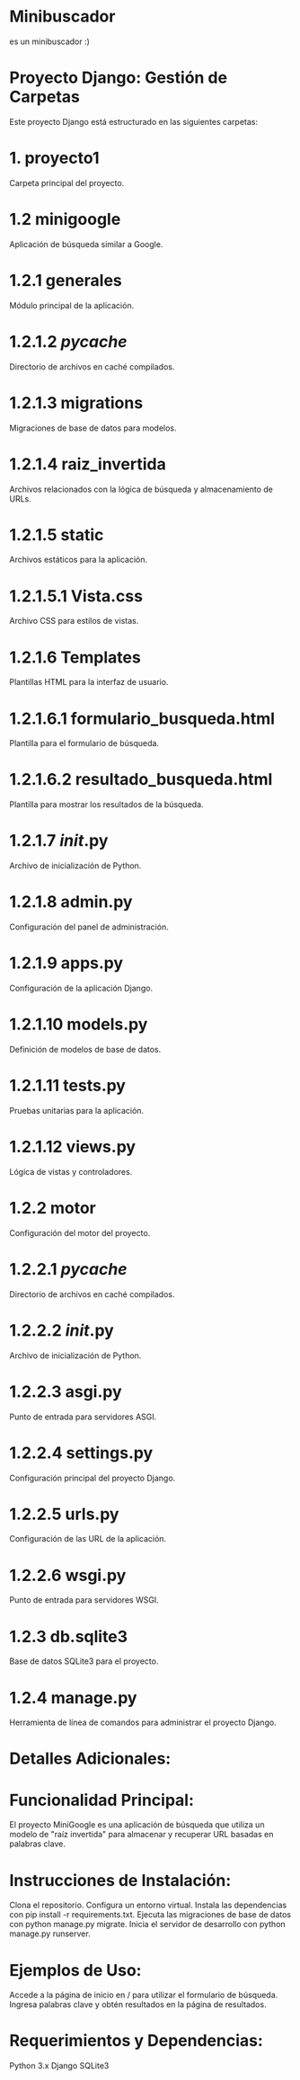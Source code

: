# Minibuscador
es un minibuscador :)

# Proyecto Django: Gestión de Carpetas
Este proyecto Django está estructurado en las siguientes carpetas:

# 1. proyecto1
Carpeta principal del proyecto.
# 1.2 minigoogle
Aplicación de búsqueda similar a Google.
# 1.2.1 generales
Módulo principal de la aplicación.
# 1.2.1.2 _pycache_
Directorio de archivos en caché compilados.
# 1.2.1.3 migrations
Migraciones de base de datos para modelos.
# 1.2.1.4 raiz_invertida
Archivos relacionados con la lógica de búsqueda y almacenamiento de URLs.
# 1.2.1.5 static
Archivos estáticos para la aplicación.

# 1.2.1.5.1 Vista.css
Archivo CSS para estilos de vistas.
# 1.2.1.6 Templates
Plantillas HTML para la interfaz de usuario.

# 1.2.1.6.1 formulario_busqueda.html
Plantilla para el formulario de búsqueda.

# 1.2.1.6.2 resultado_busqueda.html
Plantilla para mostrar los resultados de la búsqueda.

# 1.2.1.7 _init_.py
Archivo de inicialización de Python.
# 1.2.1.8 admin.py
Configuración del panel de administración.
# 1.2.1.9 apps.py
Configuración de la aplicación Django.
# 1.2.1.10 models.py
Definición de modelos de base de datos.
# 1.2.1.11 tests.py
Pruebas unitarias para la aplicación.
# 1.2.1.12 views.py
Lógica de vistas y controladores.
# 1.2.2 motor
Configuración del motor del proyecto.
# 1.2.2.1 _pycache_
Directorio de archivos en caché compilados.
# 1.2.2.2 _init_.py
Archivo de inicialización de Python.
# 1.2.2.3 asgi.py
Punto de entrada para servidores ASGI.
# 1.2.2.4 settings.py
Configuración principal del proyecto Django.
# 1.2.2.5 urls.py
Configuración de las URL de la aplicación.
# 1.2.2.6 wsgi.py
Punto de entrada para servidores WSGI.
# 1.2.3 db.sqlite3
Base de datos SQLite3 para el proyecto.
# 1.2.4 manage.py
Herramienta de línea de comandos para administrar el proyecto Django.

# Detalles Adicionales:
# Funcionalidad Principal:
El proyecto MiniGoogle es una aplicación de búsqueda que utiliza un modelo de "raíz invertida" para almacenar y recuperar URL basadas en palabras clave.

# Instrucciones de Instalación:
Clona el repositorio.
Configura un entorno virtual.
Instala las dependencias con pip install -r requirements.txt.
Ejecuta las migraciones de base de datos con python manage.py migrate.
Inicia el servidor de desarrollo con python manage.py runserver.
# Ejemplos de Uso:
Accede a la página de inicio en / para utilizar el formulario de búsqueda.
Ingresa palabras clave y obtén resultados en la página de resultados.
# Requerimientos y Dependencias:
Python 3.x
Django
SQLite3
